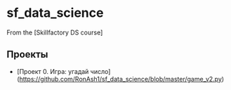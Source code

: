 # sf_data_science
From the [Skillfactory DS course]

## Проекты

* [Проект 0. Игра: угадай число] (https://github.com/RonAsh1/sf_data_science/blob/master/game_v2.py)